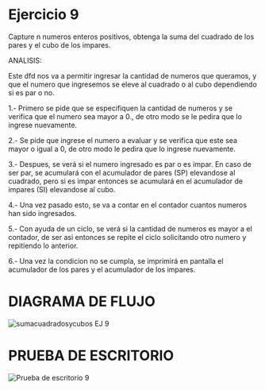 # Ejercicio 9
Capture n numeros enteros positivos, obtenga la suma del cuadrado de los pares y el cubo de los impares.

ANALISIS:

Este dfd nos va a permitir ingresar la cantidad de numeros que queramos, y que el numero que ingresemos se eleve al cuadrado o al cubo dependiendo si es par o no.

1.- Primero se pide que se especifiquen la cantidad de numeros y se verifica que el numero sea mayor a 0., de otro modo se le pedira que lo ingrese nuevamente.

2.- Se pide que ingrese el numero a evaluar y se verifica que este sea mayor o igual a 0, de otro modo le pedira que lo ingrese nuevamente.

3.- Despues, se verá si el numero ingresado es par o es impar. En caso de ser par, se acumulará con el acumulador de pares (SP) elevandose al cuadrado, pero si es impar entonces se acumulará en el acumulador de impares (SI) elevandose al cubo.

4.- Una vez pasado esto, se va a contar en el contador cuantos numeros han sido ingresados.

5.- Con ayuda de un ciclo, se verá si la cantidad de numeros es mayor a el contador, de ser asi entonces se repite el ciclo solicitando otro numero y repitiendo lo anterior.

6.- Una vez la condicion no se cumpla, se imprimirá en pantalla el acumulador de los pares y el acumulador de los impares.

# DIAGRAMA DE FLUJO
![sumacuadradosycubos EJ 9](https://github.com/ChristianDavSS/Portafolio/assets/145722756/b9f452ff-d345-4d39-b893-2b321438c813)

# PRUEBA DE ESCRITORIO
![Prueba de escritorio 9](https://github.com/ChristianDavSS/Portafolio/assets/145722756/a81718f3-b075-45b2-9e54-a6d46e2f3af1)
